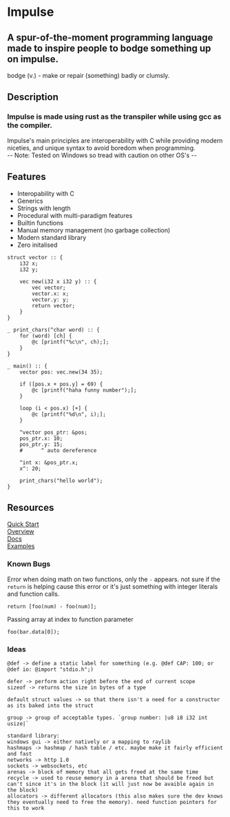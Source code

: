 # Impulse
## A spur-of-the-moment programming language made to inspire people to bodge something up on impulse.
bodge (v.) - make or repair (something) badly or clumsly.

## Description
### Impulse is made using rust as the transpiler while using gcc as the compiler.
Impulse's main principles are interoperability with C while providing modern niceties, and unique syntax to avoid boredom when programming.<br>
-- Note: Tested on Windows so tread with caution on other OS's --

## Features
- Interopability with C
- Generics
- Strings with length
- Procedural with multi-paradigm features
- Builtin functions
- Manual memory management (no garbage collection)
- Modern standard library
- Zero initalised

```
struct vector :: {
    i32 x;
    i32 y;

    vec new(i32 x i32 y) :: {
        vec vector;
        vector.x: x;
        vector.y: y;
        return vector;
    }
}

_ print_chars(^char word) :: {
    for (word) [ch] {
        @c [printf("%c\n", ch);];
    }
}

_ main() :: {
    vector pos: vec.new(34 35);

    if ([pos.x + pos.y] = 69) {
        @c [printf("haha funny number");];
    }

    loop (i < pos.x) [+] {
        @c [printf("%d\n", i);];
    }

    ^vector pos_ptr: &pos;
    pos_ptr.x: 10;
    pos_ptr.y: 15;
    #      ^ auto dereference

    ^int x: &pos_ptr.x;
    x^: 20;

    print_chars("hello world");
}
```

## Resources
<a href="./Docs/QuickStart.md">Quick Start</a><br>
<a href="./Docs/Overview.md">Overview</a><br>
<a href="./Docs/Docs.md">Docs</a><br>
<a href="./examples">Examples</a>

### Known Bugs
Error when doing math on two functions, only the `-` appears. not sure if the `return` is helping cause this error or it's just something with integer literals and function calls.
```
return [foo(num) - foo(num)];
```

Passing array at index to function parameter
```
foo(bar.data[0]);
```

### Ideas
```
@def -> define a static label for something (e.g. @def CAP: 100; or @def io: @import "stdio.h";)

defer -> perform action right before the end of current scope
sizeof -> returns the size in bytes of a type

default struct values -> so that there isn't a need for a constructor as its baked into the struct

group -> group of acceptable types. `group number: |u8 i8 i32 int usize|`

standard library:
windows gui -> either natively or a mapping to raylib
hashmaps -> hashmap / hash table / etc. maybe make it fairly efficient and fast
networks -> http 1.0
sockets -> websockets, etc
arenas -> block of memory that all gets freed at the same time
recycle -> used to reuse memory in a arena that should be freed but can't since it's in the block (it will just now be avaible again in the block)
allocators -> different allocators (this also makes sure the dev knows they eventually need to free the memory). need function pointers for this to work
```
